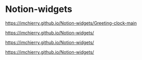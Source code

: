 # Notion-widgets

https://imchierry.github.io/Notion-widgets/Greeting-clock-main

https://imchierry.github.io/Notion-widgets/

https://imchierry.github.io/Notion-widgets/

https://imchierry.github.io/Notion-widgets/
